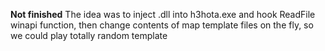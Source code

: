 **Not finished**
The idea was to inject .dll into h3hota.exe and hook ReadFile winapi function, then change contents of map template files on the fly, so we could play totally random template